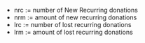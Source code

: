 * nrc := number of New Recurring donations
* nrm := amount of new recurring donations
* lrc := number of lost recurring donations
* lrm := amount of lost recurring donations

